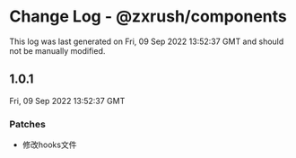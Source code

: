 # Change Log - @zxrush/components

This log was last generated on Fri, 09 Sep 2022 13:52:37 GMT and should not be manually modified.

## 1.0.1
Fri, 09 Sep 2022 13:52:37 GMT

### Patches

- 修改hooks文件

